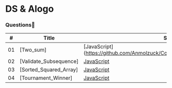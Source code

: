 # DS & Alogo

### Questions🧐

| #   | Title                  | Solution                                                                                       | Difficulty |
| --- | ---------------------- | ---------------------------------------------------------------------------------------------- | ---------- |
| 01  | [Two_sum]              | [JavaScript] (https://github.com/Anmolzuck/Coding_question/blob/master/Two_Sum.js)             | EASY       |
| 02  | [Validate_Subsequence] | [JavaScript](https://github.com/Anmolzuck/Coding_question/blob/master/Validate_Subsequence.js) | EASY       |
| 03  | [Sorted_Squared_Array] | [JavaScript](https://github.com/Anmolzuck/Coding_question/blob/master/Sorted_Squared_array.js) | EASY       |
| 04  | [Tournament_Winner]    | [JavaScript](https://github.com/Anmolzuck/Coding_question/blob/master/Tournament_Winner.js)    | EASY       |
